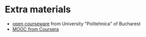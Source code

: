 # Extra materials

* [open courseware](http://ocw.cs.pub.ro/courses/rl) from University "Politehnica" of Bucharest
* [MOOC from Coursera](https://www.coursera.org/course/comnetworks)
